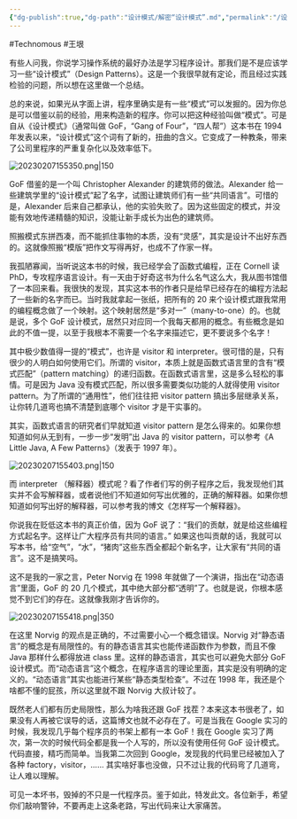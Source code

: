 ```yaml
---
{"dg-publish":true,"dg-path":"设计模式/解密“设计模式”.md","permalink":"/设计模式/解密“设计模式”/","created":"2023-02-07T15:53:32.000+08:00","updated":"2023-11-30T13:46:27.843+08:00"}
---
```


#Technomous #王垠 

有些人问我，你说学习操作系统的最好办法是学习程序设计。那我们是不是应该学习一些“设计模式”（Design Patterns）。这是一个我很早就有定论，而且经过实践检验的问题，所以想在这里做一个总结。

总的来说，如果光从字面上讲，程序里确实是有一些“模式”可以发掘的。因为你总是可以借鉴以前的经验，用来构造新的程序。你可以把这种经验叫做“模式”。可是自从《设计模式》（通常叫做 GoF，“Gang of Four”，“四人帮”）这本书在 1994 年发表以来，“设计模式”这个词有了新的，扭曲的含义。它变成了一种教条，带来了公司里程序的严重复杂化以及效率低下。

![20230207155350.png|150](/img/user/0.Asset/resource/20230207155350.png)

GoF 借鉴的是一个叫 Christopher Alexander 的建筑师的做法。Alexander 给一些建筑学里的“设计模式”起了名字，试图让建筑师们有一些“共同语言”。可惜的是，Alexander 后来自己都承认，他的实验失败了。因为这些固定的模式，并没能有效地传递精髓的知识，没能让新手成长为出色的建筑师。

照搬模式东拼西凑，而不能抓住事物的本质，没有“灵感”，其实是设计不出好东西的。这就像照搬“模版”把作文写得再好，也成不了作家一样。

我孤陋寡闻，当听说这本书的时候，我已经学会了函数式编程，正在 Cornell 读 PhD，专攻程序语言设计。有一天由于好奇这书为什么名气这么大，我从图书馆借了一本回来看。我很快的发现，其实这本书的作者只是给早已经存在的编程方法起了一些新的名字而已。当时我就拿起一张纸，把所有的 20 来个设计模式跟我常用的编程概念做了一个映射。这个映射居然是“多对一”（many-to-one）的。也就是说，多个 GoF 设计模式，居然只对应同一个我每天都用的概念。有些概念是如此的不值一提，以至于我根本不需要一个名字来描述它，更不要说多个名字！

其中极少数值得一提的“模式”，也许是 visitor 和 interpreter。很可惜的是，只有很少的人明白如何使用它们。所谓的 visitor，本质上就是函数式语言里的含有“模式匹配”（pattern matching）的递归函数。在函数式语言里，这是多么轻松的事情。可是因为 Java 没有模式匹配，所以很多需要类似功能的人就得使用 visitor pattern。为了所谓的“通用性”，他们往往把 visitor pattern 搞出多层继承关系，让你转几道弯也搞不清楚到底哪个 visitor 才是干实事的。

其实，函数式语言的研究者们早就知道 visitor pattern 是怎么得来的。如果你想知道如何从无到有，一步一步“发明”出 Java 的 visitor pattern，可以参考《A Little Java, A Few Patterns》（发表于 1997 年）。

![20230207155403.png|150](/img/user/0.Asset/resource/20230207155403.png)

而 interpreter （解释器）模式呢？看了作者们写的例子程序之后，我发现他们其实并不会写解释器，或者说他们不知道如何写出优雅的，正确的解释器。如果你想知道如何写出好的解释器，可以参考我的博文《怎样写一个解释器》。

你说我在贬低这本书的真正价值，因为 GoF 说了：“我们的贡献，就是给这些编程方式起名字。这样让广大程序员有共同的语言。” 如果这也叫贡献的话，我就可以写本书，给“空气”，“水”，“猪肉”这些东西全都起个新名字，让大家有“共同的语言”。这不是搞笑吗。

这不是我的一家之言，Peter Norvig 在 1998 年就做了一个演讲，指出在“动态语言”里面，GoF 的 20 几个模式，其中绝大部分都“透明”了。也就是说，你根本感觉不到它们的存在。这就像我刚才告诉你的。

![20230207155418.png|350](/img/user/0.Asset/resource/20230207155418.png)

在这里 Norvig 的观点是正确的，不过需要小心一个概念错误。Norvig 对“静态语言”的概念是有局限性的。有的静态语言其实也能传递函数作为参数，而且不像 Java 那样什么都得放进 class 里。这样的静态语言，其实也可以避免大部分 GoF 设计模式。而“动态语言”这个概念，在程序语言的理论里面，其实是没有明确的定义的。“动态语言”其实也能进行某些“静态类型检查”。不过在 1998 年，我还是个啥都不懂的屁孩，所以这里就不跟 Norvig 大叔计较了。

既然老人们都有历史局限性，那么为啥我还跟 GoF 找茬？本来这本书很老了，如果没有人再被它误导的话，这篇博文也就不必存在了。可是当我在 Google 实习的时候，我发现几乎每个程序员的书架上都有一本 GoF！我在 Google 实习了两次，第一次的时候代码全都是我一个人写的，所以没有使用任何 GoF 设计模式。代码直接，精巧而简单。当我第二次回到 Google，发现我的代码里已经被加入了各种 factory，visitor，…… 其实啥好事也没做，只不过让我的代码弯了几道弯，让人难以理解。

可见一本坏书，毁掉的不只是一代程序员。鉴于如此，特发此文。各位新手，希望你们敲响警钟，不要再走上这条老路，写出代码来让大家痛苦。